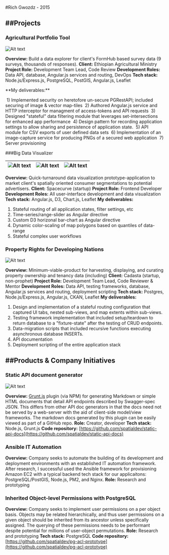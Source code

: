 #Rich Gwozdz - 2015

##Projects
-----------
### Agricultural Portfolio Tool
![Alt text](https://github.com/rgwozdz/portfolio-images/blob/master/apt-01.png?raw=true)

**Overview:**  Build a data explorer for client's FormHub based survey data (9 surveys, thousands of responses).
**Client:** Ethiopian Agricultural Ministry
**Project Role:** Development Team Lead, Code Review
**Development Roles:** Data API, database,  Angular.js services and routing, DevOps
**Tech stack:** Node.js/Express.js, PostgreSQL, PostGIS, Angular.js, Leaflet
<!--**Big-picture deliverables:**
&nbsp;1) Visualize the survey respondents via a secure web application with map and tabular interfaces
&nbsp;2) Filter map points based on responses to certain questions
&nbsp;3) View respondents with other contextual map layers (e.g., soil productivity)
&nbsp;4) Summarize responses by administrative units
&nbsp;5) Export data: map images and CSV files
-->**My deliverables:**
&nbsp;1) Implemented security on heretofore un-secure PGRestAPI; included securing of image & vector map-tiles 
&nbsp;2) Authored Angular.js service and HTTP interceptor for managment of access-tokens and API requests
&nbsp;3) Designed "stateful" data filtering module that leverages set-intersections for enhanced app performance
&nbsp;4) Design pattern for recording application settings to allow sharing and persistence of application state.
&nbsp;5) API module for CSV exports of user defined data sets
&nbsp;6) Implementation of an image-capture service for producing PNGs of a secured web application
&nbsp;7) Server provisioning

###Big Data Visualizer

|![Alt text](https://github.com/rgwozdz/portfolio-images/blob/master/spacecurve-01.png?raw=true)  |![Alt text](https://github.com/rgwozdz/portfolio-images/blob/master/spacecurve-02.png?raw=true)|![Alt text](https://github.com/rgwozdz/portfolio-images/blob/master/spacecurve-03.png?raw=true)|
| :-------- | --------:| :------: |

**Overview:**  Quick-turnaround data visualization prototype-application to market client's spatially oriented consumer segmentations to potential advertisers.
**Client:** Spacecurve (startup)
**Project Role:** Frontend Developer
**Development Roles:** All user-interface development and data visualization
**Tech stack:** Angular.js, D3, Chart.js, Leaflet
**My deliverables:**
1) Stateful routing of all application states, filter settings, etc
2) Time-series/range-slider as Angular directive
3) Custom D3 horizonal bar-chart as Angular directive
3) Dynamic color-scaling of map polygons based on quantiles of data-range
4) Stateful complex user workflows

### Property Rights  for Developing Nations
![Alt text](https://github.com/rgwozdz/portfolio-images/blob/master/cadasta.png?raw=true)

**Overview:**  Minimum-viable-product for harvesting, displaying, and curating property ownership and tenancy data (including)
**Client:** Cadasta (startup, non-prophet)
**Project Role:** Development Team Lead, Code Reviewer & Mentor
**Development Roles:** Data API, testing frameworks, database,  Angular.js services and routing, deployment scripting
**Tech stack:** Postgres, Node.js/Express.js, Angular.js, CKAN, Leaflet
**My deliverables:**  
1) Design and implementation of a stateful routing configuration that captured UI tabs, nested sub-views, and map extents within sub-views.
2) Testing framework implementation that included setup/teardown to return database to a "fixture-state" after the testing of CRUD endpoints.
3) Data-migration scripts that included recursive functions executing asynchronous database INSERTs.
4) API documentation
5) Deployment scripting of the entire application stack

##Products & Company Initiatives
-----------

### Static API document generator
![Alt text](https://github.com/rgwozdz/portfolio-images/blob/master/static-api-docs.png?raw=true)

**Overview:** [Grunt.js](http://gruntjs.com) plugin (via NPM) for generating Markdown or simple HTML documents that detail API endpoints described by Swagger-spec JSON.  This differs from other API doc generators in that the docs need not be served by a web-server with the aid of client-side model/view frameworks.  The markdown docs generated by this plugin can be easily viewed as part of a GitHub repo.
**Role:**   Creator, developer
**Tech stack:** Node.js, Grunt.js
**Code repository:** [https://github.com/spatialdev/static-api-docs](https://github.com/spatialdev/static-api-docs)

### Ansible IT Automation
**Overview:** Company seeks to automate the building of its development and deployment environments with an established IT automation framework.  After research, I successful used the Ansible framework for provisioning Amazon EC2 with a typical backend tech stack for our applicaitons: PostgreSQL/PostGIS, Node.js, PM2, and Nginx.
**Role:** Research and prototyping

### Inherited Object-level Permissions with PostgreSQL
**Overview:** Company seeks to implement user permissions on a per object basis. Objects may be related hierarchically, and thus user permissions on a given object should be inherited from its ancestor unless specifically assigned. The querying of these permissions needs to be performant despite potential for millions of user-object permutations.
**Role:** Research and prototyping
**Tech stack:** PostgreSQL
**Code repository:** [https://github.com/spatialdev/pg-acl-prototype](https://github.com/spatialdev/pg-acl-prototype)
